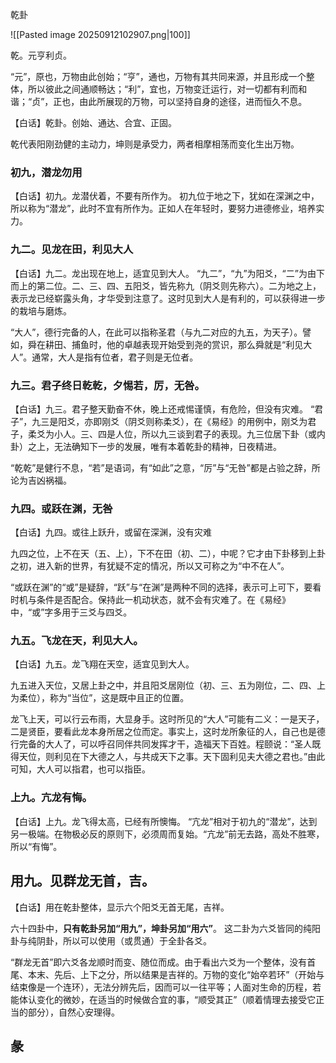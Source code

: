 乾卦

![[Pasted image 20250912102907.png|100]]

乾。元亨利贞。

“元”，原也，万物由此创始；“亨”，通也，万物有其共同来源，并且形成一个整体，所以彼此之间通顺畅达；“利”，宜也，万物变迁运行，对一切都有利而和谐；“贞”，正也，由此所展现的万物，可以坚持自身的途径，进而恒久不息。


【白话】乾卦。创始、通达、合宜、正固。

乾代表阳刚劲健的主动力，坤则是承受力，两者相摩相荡而变化生出万物。


### 初九，潜龙勿用
【白话】初九。龙潜伏着，不要有所作为。
初九位于地之下，犹如在深渊之中，所以称为“潜龙”，此时不宜有所作为。正如人在年轻时，要努力进德修业，培养实力。

### 九二。见龙在田，利见大人
【白话】九二。龙出现在地上，适宜见到大人。
“九二”，“九”为阳爻，“二”为由下而上的第二位。二、三、四、五阳爻，皆先称九（阴爻则先称六）。二为地之上，表示龙已经崭露头角，才华受到注意了。这时见到大人是有利的，可以获得进一步的栽培与磨炼。

“大人”，德行完备的人，在此可以指称圣君（与九二对应的九五，为天子）。譬如，舜在耕田、捕鱼时，他的卓越表现开始受到尧的赏识，那么舜就是“利见大人”。通常，大人是指有位者，君子则是无位者。


### 九三。君子终日乾乾，夕惕若，厉，无咎。
【白话】九三。君子整天勤奋不休，晚上还戒惕谨慎，有危险，但没有灾难。
“君子”，九三是阳爻，亦即刚爻（阴爻则称柔爻），在《易经》的用例中，刚爻为君子，柔爻为小人。三、四是人位，所以九三谈到君子的表现。九三位居下卦（或内卦）之上，无法确知下一步的发展，唯有本着乾卦的精神，日夜精进。

“乾乾”是健行不息，“若”是语词，有“如此”之意，“厉”与“无咎”都是占验之辞，所论为吉凶祸福。

### 九四。或跃在渊，无咎
【白话】九四。或往上跃升，或留在深渊，没有灾难

九四之位，上不在天（五、上），下不在田（初、二），中呢？它才由下卦移到上卦之初，进入新的世界，有犹疑不定的情况，所以又可称之为“中不在人”。

“或跃在渊”的“或”是疑辞，“跃”与“在渊”是两种不同的选择，表示可上可下，要看时机与条件是否配合。保持此一机动状态，就不会有灾难了。在《易经》中，“或”字多用于三爻与四爻。

### 九五。飞龙在天，利见大人。
【白话】九五。龙飞翔在天空，适宜见到大人。

九五进入天位，又居上卦之中，并且阳爻居刚位（初、三、五为刚位，二、四、上为柔位），称为“当位”，这是既中且正的位置。

龙飞上天，可以行云布雨，大显身手。这时所见的“大人”可能有二义：一是天子，二是贤臣，要看此龙本身所居之位而定。事实上，这时龙所象征的人，自己也是德行完备的大人了，可以呼召同伴共同发挥才干，造福天下百姓。程颐说：“圣人既得天位，则利见在下大德之人，与共成天下之事。天下固利见夫大德之君也。”由此可知，大人可以指君，也可以指臣。


### 上九。亢龙有悔。
【白话】上九。龙飞得太高，已经有所懊悔。
“亢龙”相对于初九的“潜龙”，达到另一极端。在物极必反的原则下，必须周而复始。“亢龙”前无去路，高处不胜寒，所以“有悔”。



## 用九。见群龙无首，吉。

【白话】用在乾卦整体，显示六个阳爻无首无尾，吉祥。

六十四卦中，**只有乾卦另加“用九”，坤卦另加“用六”**。
这二卦为六爻皆同的纯阳卦与纯阴卦，所以可以使用（或贯通）于全卦各爻。

“群龙无首”即六爻各龙顺时而变、随位而成。由于看出六爻为一个整体，没有首尾、本末、先后、上下之分，所以结果是吉祥的。万物的变化“始卒若环”（开始与结束像是一个连环），无法分辨先后，因而可以一往平等；人面对生命的历程，若能体认变化的微妙，在适当的时候做合宜的事，“顺受其正”（顺着情理去接受它正当的部分），自然心安理得。


## 彖










